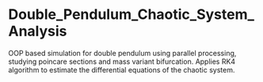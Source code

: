 # Double_Pendulum_Chaotic_System_Analysis
OOP based simulation for double pendulum using parallel processing, studying poincare sections and mass variant bifurcation. Applies RK4 algorithm to estimate the differential equations of the chaotic system.
